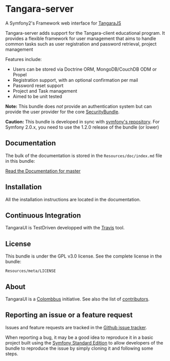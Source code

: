 Tangara-server
==========

A Symfony2's Framework web interface for [TangaraJS](https://github.com/colombbus/tangara-client)

Tangara-server adds support for the Tangara-client educational program.
It provides a flexible framework for user management that aims to handle
common tasks such as user registration and password retrieval, project management

Features include:

- Users can be stored via Doctrine ORM, MongoDB/CouchDB ODM or Propel
- Registration support, with an optional confirmation per mail
- Password reset support
- Project and Task management
- Aimed to be unit tested

**Note:** This bundle does *not* provide an authentication system but can
provide the user provider for the core [SecurityBundle](http://symfony.com/doc/current/book/security.html).

**Caution:** This bundle is developed in sync with [symfony's repository](https://github.com/symfony/symfony).
For Symfony 2.0.x, you need to use the 1.2.0 release of the bundle (or lower)

Documentation
-------------

The bulk of the documentation is stored in the `Resources/doc/index.md`
file in this bundle:

[Read the Documentation for master](https://github.com/colombbus/tangara-server/blob/master/src/Tangara/Resources/doc/index.md)

Installation
------------

All the installation instructions are located in the documentation.

Continuous Integration
------------

TangaraUI is TestDriven developped with the [Travis](https://travis-ci.org/colombbus/tangara-server)
tool.

License
-------

This bundle is under the GPL v3.0 license. See the complete license in the bundle:

    Resources/meta/LICENSE

About
-----

TangaraUI is a [Colombbus](http://www.colombbus.org) initiative.
See also the list of [contributors](https://github.com/colombbus/tangara-server/contributors).

Reporting an issue or a feature request
---------------------------------------

Issues and feature requests are tracked in the [Github issue tracker](https://github.com/colombbus/tangara-server/issues).

When reporting a bug, it may be a good idea to reproduce it in a basic project
built using the [Symfony Standard Edition](https://github.com/symfony/symfony-standard)
to allow developers of the bundle to reproduce the issue by simply cloning it
and following some steps.
